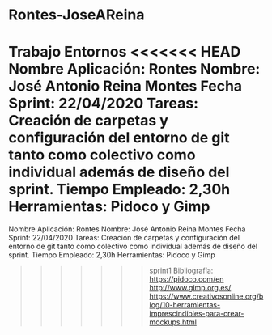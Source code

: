 # Rontes-JoseAReina
Trabajo Entornos
<<<<<<< HEAD
Nombre Aplicación: Rontes 
Nombre: José Antonio Reina Montes 
Fecha Sprint: 22/04/2020 
Tareas: Creación de carpetas y configuración del entorno de git tanto como colectivo como individual
además de diseño del sprint. 
Tiempo Empleado: 2,30h 
Herramientas: Pidoco y Gimp 
=======
Nombre Aplicación: Rontes
Nombre: José Antonio Reina Montes
Fecha Sprint: 22/04/2020
Tareas: 
Creación de carpetas y configuración del entorno de git tanto como colectivo como individual
además de diseño del sprint.
Tiempo Empleado: 2,30h
Herramientas: Pidoco y Gimp
>>>>>>> sprint1
Bibliografía: 
https://pidoco.com/en 
http://www.gimp.org.es/ 
https://www.creativosonline.org/blog/10-herramientas-imprescindibles-para-crear-mockups.html
